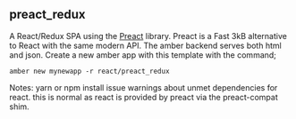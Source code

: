 
## preact_redux

A React/Redux SPA using the [Preact](https://preactjs.com) library.
Preact is a Fast 3kB alternative to React with the same modern API.
The amber backend serves both html and json.
Create a new amber app with this template with the command;

```
amber new mynewapp -r react/preact_redux
```
Notes:  yarn or npm install issue warnings about unmet dependencies for react.  this
is normal as react is provided by preact via the preact-compat shim.
 
